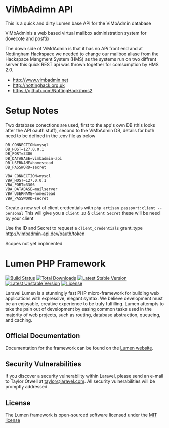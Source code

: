 # ViMbAdimn API

This is a quick and dirty Lumen base API for the ViMbAdmin database

ViMbAdminis a web based virtual mailbox administration system for dovecote and posftix

The down side of ViMdAdmin is that it has no APi front end and at Nottingham Hackspace we needed to change our mailbox aliase from the Hackspace Mangment System (HMS) as the systems run on two diffrent server this quick REST api was thrown together for comsumption by HMS 2.0.

* http://www.vimbadmin.net 
* http://nottinghack.org.uk
* https://github.com/NottingHack/hms2

# Setup Notes

Two database conections are used, first to the app's own DB (this looks after the API oauth stuff), second to the ViMbAdmin DB, details for both need to be defined in the .env file as below

```
DB_CONNECTION=mysql
DB_HOST=127.0.0.1
DB_PORT=3306
DB_DATABASE=vimbadmin-api
DB_USERNAME=homestead
DB_PASSWORD=secret

VBA_CONNECTION=mysql
VBA_HOST=127.0.0.1
VBA_PORT=3306
VBA_DATABASE=mailserver
VBA_USERNAME=homestead
VBA_PASSWORD=secret
```

Create a new set of client credentials with
`php artisan passport:client --personal`
This will give you a `Client ID` & `Client Secret` these will be need by your client

Use the ID and Secret to request a `client_credentials` grant_type
http://vimbadmin-api.dev/oauth/token

Scopes not yet implmented


# Lumen PHP Framework

[![Build Status](https://travis-ci.org/laravel/lumen-framework.svg)](https://travis-ci.org/laravel/lumen-framework)
[![Total Downloads](https://poser.pugx.org/laravel/lumen-framework/d/total.svg)](https://packagist.org/packages/laravel/lumen-framework)
[![Latest Stable Version](https://poser.pugx.org/laravel/lumen-framework/v/stable.svg)](https://packagist.org/packages/laravel/lumen-framework)
[![Latest Unstable Version](https://poser.pugx.org/laravel/lumen-framework/v/unstable.svg)](https://packagist.org/packages/laravel/lumen-framework)
[![License](https://poser.pugx.org/laravel/lumen-framework/license.svg)](https://packagist.org/packages/laravel/lumen-framework)

Laravel Lumen is a stunningly fast PHP micro-framework for building web applications with expressive, elegant syntax. We believe development must be an enjoyable, creative experience to be truly fulfilling. Lumen attempts to take the pain out of development by easing common tasks used in the majority of web projects, such as routing, database abstraction, queueing, and caching.

## Official Documentation

Documentation for the framework can be found on the [Lumen website](http://lumen.laravel.com/docs).

## Security Vulnerabilities

If you discover a security vulnerability within Laravel, please send an e-mail to Taylor Otwell at taylor@laravel.com. All security vulnerabilities will be promptly addressed.

## License

The Lumen framework is open-sourced software licensed under the [MIT license](http://opensource.org/licenses/MIT)
